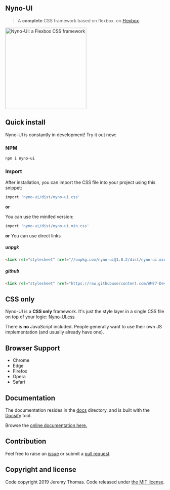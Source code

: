 ## Nyno-UI

> A **complete** CSS framework based on flexbox. on [Flexbox](https://developer.mozilla.org/en-US/docs/Web/CSS/CSS_Flexible_Box_Layout/Using_CSS_flexible_boxes).

<a href="https://github.com/AM77-Dev/Nyno-UI"><img src="https://i.imgur.com/KfRn2eI.png" alt="Nyno-UI: a Flexbox CSS framework" width="256"></a>

## Quick install

Nyno-UI is constantly in development! Try it out now:

### NPM

```sh
npm i nyno-ui
```

### Import
After installation, you can import the CSS file into your project using this snippet:

```sh
import 'nyno-ui/dist/nyno-ui.css'
```

**or**

You can use the minifed version:

```sh
import 'nyno-ui/dist/nyno-ui.min.css'
```

**or**
You can use direct links
##### unpgk
```html
<link rel="stylesheet" href="//unpkg.com/nyno-ui@1.0.2/dist/nyno-ui.min.css"> 
```
##### github
```html
<link rel="stylesheet" href="https://raw.githubusercontent.com/AM77-Dev/Nyno-UI/master/dist/nyno-ui.min.css"> 
```
## CSS only

Nyno-UI is a **CSS only** framework. It's just the style layer in a single CSS file on top of your logic: [Nyno-UI.css](https://github.com/AM77-Dev/Nyno-UI/blob/master/dist/nyno-ui.css)


There is **no** JavaScript included. People generally want to use their own JS implementation (and usually already have one). 

## Browser Support

* Chrome
* Edge
* Firefox
* Opera
* Safari

## Documentation

The documentation resides in the [docs](docs) directory, and is built with the [Docsify](https://docsify.js.org) tool.

Browse the [online documentation here.](https://docs.medamine.now.sh/#/)

## Contribution

Feel free to raise an [issue](https://github.com/AM77-Dev/Nyno-UI/issues) or submit a [pull request](https://github.com/AM77-Dev/Nyno-UI/pulls).

## Copyright and license

Code copyright 2019 Jeremy Thomas. Code released under [the MIT license](https://github.com/AM77-Dev/Nyno-UI/blob/master/LICENSE).

[npm-link]: https://www.npmjs.com/package/nyno-ui
